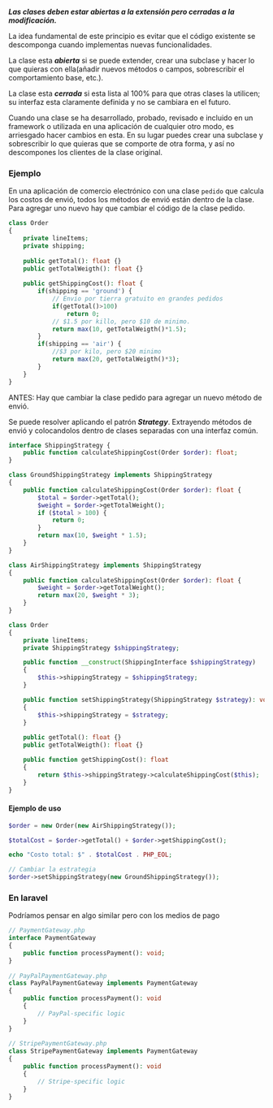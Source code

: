 
___Las clases deben estar abiertas a la extensión pero cerradas a la modificación.___

La idea fundamental de este principio es evitar que el código existente se descomponga cuando implementas nuevas funcionalidades. 

La clase esta ___abierta___ si se puede extender, crear una subclase y hacer lo que quieras con ella(añadir nuevos métodos o campos, sobrescribir el comportamiento base, etc.).

La clase esta ___cerrada___ si esta lista al 100% para que otras clases la utilicen; su interfaz esta claramente definida y no se cambiara en el futuro.

Cuando una clase se ha desarrollado, probado, revisado e incluido en un framework o utilizada en una aplicación de cualquier otro modo, es arriesgado hacer cambios en esta. En su lugar puedes crear una subclase y sobrescribir lo que quieras que se comporte de otra forma, y así no descompones los clientes de la clase original. 

### Ejemplo

En una aplicación de comercio electrónico con una clase `pedido` que calcula los costos de envió, todos los métodos de envió están dentro de la clase. Para agregar uno nuevo hay que cambiar el código de la clase pedido.

```php
class Order
{
	private lineItems;
	private shipping;
	
	public getTotal(): float {}
	public getTotalWeigth(): float {}
	
	public getShippingCost(): float {
		if(shipping == 'ground') {
			// Envio por tierra gratuito en grandes pedidos
			if(getTotal()>100)
				return 0;
			// $1.5 por killo, pero $10 de minimo.
			return max(10, getTotalWeigth()*1.5);
		}
		if(shipping == 'air') {
			//$3 por kilo, pero $20 minimo
			return max(20, getTotalWeigth()*3);
		}
	}
}
```

ANTES: Hay que cambiar la clase pedido para agregar un nuevo método de envió.

Se puede resolver aplicando el patrón ___Strategy___. Extrayendo métodos de envió y colocandolos dentro de clases separadas con una interfaz común. 

```php
interface ShippingStrategy {
    public function calculateShippingCost(Order $order): float;
}

class GroundShippingStrategy implements ShippingStrategy 
{
    public function calculateShippingCost(Order $order): float {
        $total = $order->getTotal();
        $weight = $order->getTotalWeight();
        if ($total > 100) {
            return 0;
        }
        return max(10, $weight * 1.5);
    }
}

class AirShippingStrategy implements ShippingStrategy 
{
    public function calculateShippingCost(Order $order): float {
        $weight = $order->getTotalWeight();
        return max(20, $weight * 3);
    }
}

class Order
{
	private lineItems;
	private ShippingStrategy $shippingStrategy;

	public function __construct(ShippingInterface $shippingStrategy)  
	{  
		$this->shippingStrategy = $shippingStrategy;  
	}

	public function setShippingStrategy(ShippingStrategy $strategy): void 
	{ 
		$this->shippingStrategy = $strategy;
	}
	
	public getTotal(): float {}
	public getTotalWeigth(): float {}

	public function getShippingCost(): float 
	{ 
		return $this->shippingStrategy->calculateShippingCost($this);
	}
}
```

#### Ejemplo de uso

```php
$order = new Order(new AirShippingStrategy());

$totalCost = $order->getTotal() + $order->getShippingCost();

echo "Costo total: $" . $totalCost . PHP_EOL;

// Cambiar la estrategia
$order->setShippingStrategy(new GroundShippingStrategy());
```

### En laravel

Podríamos pensar en algo similar pero con los medios de pago

```php
// PaymentGateway.php  
interface PaymentGateway  
{  
	public function processPayment(): void;  
}  
  
// PayPalPaymentGateway.php  
class PayPalPaymentGateway implements PaymentGateway  
{  
	public function processPayment(): void 
	{  
		// PayPal-specific logic  
	}  
}  
  
// StripePaymentGateway.php  
class StripePaymentGateway implements PaymentGateway  
{  
	public function processPayment(): void
	{  
		// Stripe-specific logic  
	}
}
```





